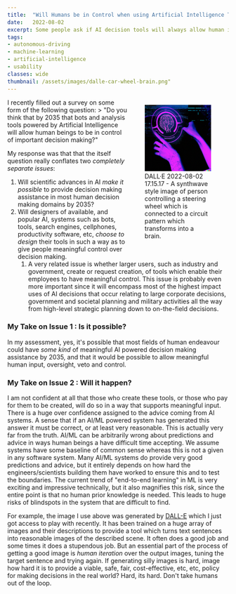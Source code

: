 ```yaml
---
title:	"Will Humans be in Control when using Artificial Intelligence Tools?"
date:	2022-08-02
excerpt: Some people ask if AI decision tools will always allow human input by 2035, I think that's two questions in one. 
tags: 
- autonomous-driving
- machine-learning
- artificial-intelligence
- usability
classes: wide
thumbnail: /assets/images/dalle-car-wheel-brain.png"
---
```


<figure style="float: right;  width: 30%; ">
  	<img src="/assets/images/dalle-car-wheel-brain.png" alt="DALL·E 2022-08-02 17.15.17 - A synthwave style image of person controlling a steering wheel which is connected to a circuit pattern which transforms into a brain." />
<figcaption>DALL·E 2022-08-02 17.15.17 - A synthwave style image of person controlling a steering wheel which is connected to a circuit pattern which transforms into a brain.</figcaption>
</figure>
I recently filled out a survey on some form of the following question: 
> "Do you think that by 2035 that bots and analysis tools powered by Artificial Intelligence will allow human beings to be in control of important decision making?"

My response was that that the itself question really conflates two *completely separate issues*:
1. Will scientific advances in AI *make it possible* to provide decision making assistance in most human decision making domains by 2035?
2. Will designers of available, and popular AI, systems such as bots, tools, search engines, cellphones, productivity software, etc, *choose to design* their tools in such a way as to give people meaningful control over decision making. 
   1. A very related issue is whether larger users, such as industry and government, create or request creation, of tools which enable their employees to have meaningful control. This issue is probably even more important since it will encompass most of the highest impact uses of AI decisions that occur relating to large corporate decisions, government and societal planning and military activities all the way from high-level strategic planning down to on-the-field decisions.

### My Take on Issue 1 : Is it possible?

In my assessment, yes, it's possible that most fields of human endeavour could have *some kind* of meaningful AI powered decision making assistance by 2035, and that it would be possible to allow meaningful human input, oversight, veto and control.



### My Take on Issue 2 : Will it happen?

I am not confident at all that those who create these tools, or those who pay for them to be created, will do so in a way that supports meaningful input. There is a huge over confidence assigned to the advice coming from AI systems. A sense that if an AI/ML powered system has generated this answer it must be correct, or at least very reasonable. This is actually very far from the truth. AI/ML can be arbitrarily wrong about predictions and advice in ways human beings a have difficult time accepting. We assume systems have some baseline of common sense whereas this is not a given in any software system. Many AI/ML systems do provide very good predictions and advice, but it entirely depends on how hard the engineers/scientists building them have worked to ensure this and to test the boundaries. The current trend of "end-to-end learning" in ML is very exciting and impressive technically, but it also magnifies this risk, since the entire point is that no human prior knowledge is needed. This leads to huge risks of blindspots in the system that are difficult to find.

For example, the image I use above was generated by [DALL-E](https://labs.openai.com/) which I just got access to play with recently. It has been trained on a huge array of images and their descriptions to provide a tool which turns text sentences into reasonable images of the described scene. It often does a good job and some times it does a stupendous job. But an essential part of the process of getting a good image is *human iteration* over the output images, tuning the target sentence and trying again. If generating silly images is hard, image how hard it is to provide a viable, safe, fair, cost-effective, etc, etc, policy for making decisions in the real world? Hard, its hard. Don't take humans out of the loop. 
